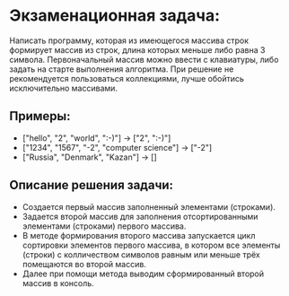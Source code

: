 # Экзаменационная задача: #

Написать программу, которая из имеющегося массива строк формирует массив из строк, длина которых меньше либо равна 3 символа. Первоначальный массив можно ввести с клавиатуры, либо задать на старте выполнения алгоритма. При решение не рекомендуется пользоваться коллекциями, лучше обойтись исключительно массивами.

## Примеры: ##

- ["hello", "2", "world", ":-)"] -> ["2", ":-)"]
- ["1234", "1567", "-2", "computer science"] -> ["-2"]
- ["Russia", "Denmark", "Kazan"] -> []

## Описание решения задачи: ##

- Создается первый массив заполненный элементами (строками).
- Задается второй массив для заполнения отсортированными элементами (строками) первого массива.
- В методе формирования второго массива запускается цикл сортировки элементов первого массива, в котором все элементы (строки) с колличеством символов равным или меньше трёх помещаются во второй массив.
- Далее при помощи метода выводим сформированный второй массив в консоль.